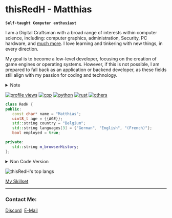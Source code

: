 # thisRedH - Matthias

**`Self-taught Computer enthusiast`**

I am a Digital Craftsman with a broad range of interests within computer science, including: computer graphics, administration, Security, PC hardware, and [much more](skillset.md). I love learning and tinkering with new things, in every direction.

My goal is to become a low-level developer, focusing on the creation of game engines or operating systems. However, if this is not possible, I am prepared to fall back as an application or backend developer, as these fields still align with my passion for coding and technology.

<details>
<summary>Note</summary>
&emsp;I have a special talent in the art of Yak Shaving.<br>
&emsp;So if you ever find me tangled up in some seemingly unrelated tasks, rest assured,<br>
&emsp;I'm probably just on an adventurous quest to optimize my coding universe!
</details>

[![profile views](https://komarev.com/ghpvc/?username=thisRedH&color=red)](https://github.com/antonkomarev/github-profile-views-counter)
[![cpp](https://img.shields.io/badge/Language-C%2FC%2B%2B-success?logo=cplusplus&logoColor=white&style=flat)](https://cplusplus.com)
[![python](https://img.shields.io/badge/Language-Python-success?logo=Python&logoColor=white&style=flat)](https://www.python.org)
[![rust](https://img.shields.io/badge/Language-Rust-success?logo=rust&logoColor=white&style=flat)](https://www.rust-lang.org)
[![others](https://img.shields.io/badge/Language-Others-red?style=flat)](skillset.md#programming-languages)

```cpp
class RedH {
public:
   const char* name = "Matthias";
   uint8_t age = {{AGE}};
   std::string country = "Belgium";
   std::string languages[3] = {"German", "English", "(French)"};
   bool employed = true;

private:
   std::string m_browserHistory;
};
```

<details>
<summary>Non Code Version</summary>
&emsp;&emsp;Name: Matthias<br>
&emsp;&emsp;Age: {{AGE}}<br>
&emsp;&emsp;Country: Belgium<br>
&emsp;&emsp;Languages: German, English, (French)<br>
&emsp;&emsp;Employed: Yes
</details>

![thisRedH's top langs](https://github-readme-stats.vercel.app/api/top-langs/?username=thisRedH&theme=dracula&hide_border=false&include_all_commits=true&layout=compact)

[My Skillset](skillset.md)

---

### Contact Me:

[Discord](https://discordapp.com/users/1048765572109832252)&nbsp;
[E-Mail](mailto:redh@redh.dev)

<!-- I smell an Easter egg ^-^ -->
